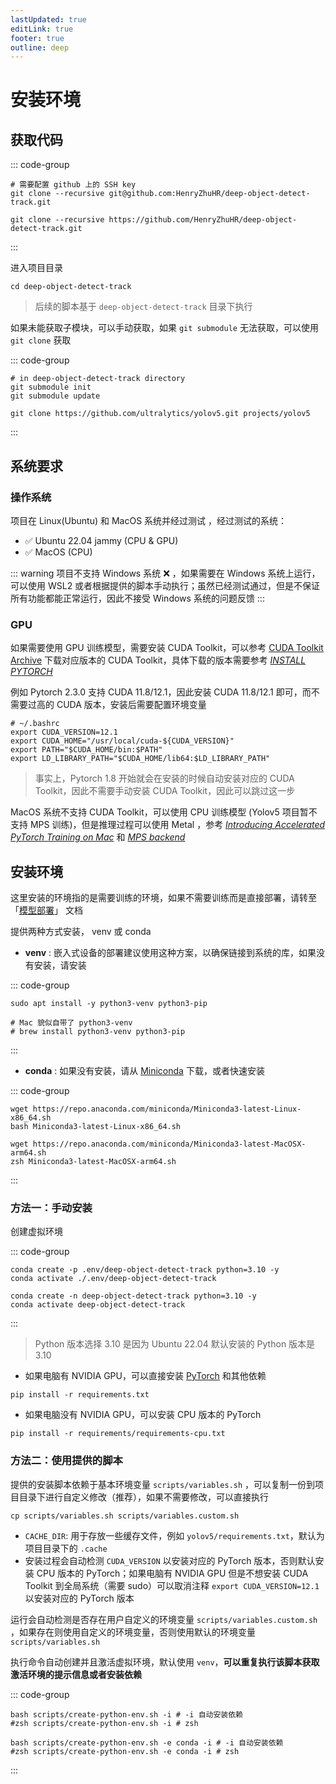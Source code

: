 ```yaml
---
lastUpdated: true
editLink: true
footer: true
outline: deep
---
```


# 安装环境


## 获取代码

::: code-group

```shell [SSH(Recommend)]
# 需要配置 github 上的 SSH key
git clone --recursive git@github.com:HenryZhuHR/deep-object-detect-track.git
```

```shell [HTTP]
git clone --recursive https://github.com/HenryZhuHR/deep-object-detect-track.git
```

:::

进入项目目录

```shell
cd deep-object-detect-track
```

> 后续的脚本基于 `deep-object-detect-track` 目录下执行

如果未能获取子模块，可以手动获取，如果 `git submodule` 无法获取，可以使用 `git clone` 获取

::: code-group

```shell [git submodule]
# in deep-object-detect-track directory
git submodule init
git submodule update
```

```shell [git clone]
git clone https://github.com/ultralytics/yolov5.git projects/yolov5
```

:::


## 系统要求

### 操作系统


项目在 Linux(Ubuntu) 和 MacOS 系统并经过测试 ，经过测试的系统：
- ✅ Ubuntu 22.04 jammy (CPU & GPU)
- ✅ MacOS (CPU)

::: warning
项目不支持 Windows 系统 ❌ ，如果需要在 Windows 系统上运行，可以使用 WSL2 或者根据提供的脚本手动执行；虽然已经测试通过，但是不保证所有功能都能正常运行，因此不接受 Windows 系统的问题反馈
:::

### GPU

如果需要使用 GPU 训练模型，需要安装 CUDA Toolkit，可以参考 [CUDA Toolkit Archive](https://developer.nvidia.com/cuda-toolkit-archive) 下载对应版本的 CUDA Toolkit，具体下载的版本需要参考 [*INSTALL PYTORCH*](https://pytorch.org/get-started/locally/)

例如 Pytorch 2.3.0 支持 CUDA 11.8/12.1，因此安装 CUDA 11.8/12.1 即可，而不需要过高的 CUDA 版本，安装后需要配置环境变量

```shell
# ~/.bashrc
export CUDA_VERSION=12.1
export CUDA_HOME="/usr/local/cuda-${CUDA_VERSION}"
export PATH="$CUDA_HOME/bin:$PATH"
export LD_LIBRARY_PATH="$CUDA_HOME/lib64:$LD_LIBRARY_PATH"
```

> 事实上，Pytorch 1.8 开始就会在安装的时候自动安装对应的 CUDA Toolkit，因此不需要手动安装 CUDA Toolkit，因此可以跳过这一步

MacOS 系统不支持 CUDA Toolkit，可以使用 CPU 训练模型 (Yolov5 项目暂不支持 MPS 训练)，但是推理过程可以使用 Metal ，参考 [*Introducing Accelerated PyTorch Training on Mac*](https://pytorch.org/blog/introducing-accelerated-pytorch-training-on-mac/#getting-started) 和 [*MPS backend*](https://pytorch.org/docs/stable/notes/mps.html#mps-backend)


## 安装环境

这里安装的环境指的是需要训练的环境，如果不需要训练而是直接部署，请转至 「[模型部署](./deploy)」 文档

提供两种方式安装， venv 或 conda

- **venv** : 嵌入式设备的部署建议使用这种方案，以确保链接到系统的库，如果没有安装，请安装

::: code-group

```shell [Linux]
sudo apt install -y python3-venv python3-pip
```

```shell [MacOS]
# Mac 貌似自带了 python3-venv
# brew install python3-venv python3-pip
```

:::

- **conda** : 如果没有安装，请从 [Miniconda](https://docs.anaconda.com/free/miniconda/index.html) 下载，或者快速安装

::: code-group

```shell [linux x64]
wget https://repo.anaconda.com/miniconda/Miniconda3-latest-Linux-x86_64.sh
bash Miniconda3-latest-Linux-x86_64.sh
```

```shell [MacOS arm64]
wget https://repo.anaconda.com/miniconda/Miniconda3-latest-MacOSX-arm64.sh
zsh Miniconda3-latest-MacOSX-arm64.sh
```

::: 

### 方法一：手动安装

创建虚拟环境

::: code-group

```shell [在项目内安装环境(推荐)]
conda create -p .env/deep-object-detect-track python=3.10 -y
conda activate ./.env/deep-object-detect-track
```
    
```shell [全局安装环境]
conda create -n deep-object-detect-track python=3.10 -y
conda activate deep-object-detect-track
```

:::

> Python 版本选择 3.10 是因为 Ubuntu 22.04 默认安装的 Python 版本是 3.10


- 如果电脑有 NVIDIA GPU，可以直接安装 [PyTorch]((https://pytorch.org/get-started/locally/)) 和其他依赖
```shell
pip install -r requirements.txt
```

- 如果电脑没有 NVIDIA GPU，可以安装 CPU 版本的 PyTorch
```shell
pip install -r requirements/requirements-cpu.txt
```


### 方法二：使用提供的脚本

提供的安装脚本依赖于基本环境变量 `scripts/variables.sh` ，可以复制一份到项目目录下进行自定义修改（推荐），如果不需要修改，可以直接执行

```shell
cp scripts/variables.sh scripts/variables.custom.sh
```
- `CACHE_DIR`: 用于存放一些缓存文件，例如 `yolov5/requirements.txt`，默认为项目目录下的 `.cache`
- 安装过程会自动检测 `CUDA_VERSION` 以安装对应的 PyTorch 版本，否则默认安装 CPU 版本的 PyTorch；如果电脑有 NVIDIA GPU 但是不想安装 CUDA Toolkit 到全局系统（需要 sudo）可以取消注释 `export CUDA_VERSION=12.1` 以安装对应的 PyTorch 版本

运行会自动检测是否存在用户自定义的环境变量 `scripts/variables.custom.sh` ，如果存在则使用自定义的环境变量，否则使用默认的环境变量 `scripts/variables.sh` 

执行命令自动创建并且激活虚拟环境，默认使用 `venv`，**可以重复执行该脚本获取激活环境的提示信息或者安装依赖**

::: code-group

```shell [使用 venv 创建虚拟环境]
bash scripts/create-python-env.sh -i # -i 自动安装依赖
#zsh scripts/create-python-env.sh -i # zsh
```

```shell [使用 conda 创建虚拟环境]
bash scripts/create-python-env.sh -e conda -i # -i 自动安装依赖
#zsh scripts/create-python-env.sh -e conda -i # zsh
```

:::

